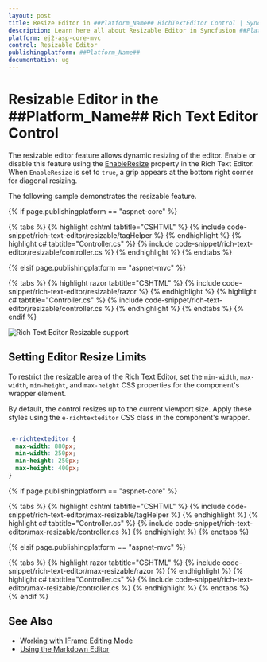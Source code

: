 ```yaml
---
layout: post
title: Resize Editor in ##Platform_Name## RichTextEditor Control | Syncfusion
description: Learn here all about Resizable Editor in Syncfusion ##Platform_Name## Rich Text Editor control of Syncfusion Essential JS 2 and more.
platform: ej2-asp-core-mvc
control: Resizable Editor
publishingplatform: ##Platform_Name##
documentation: ug
---
```


# Resizable Editor in the ##Platform_Name## Rich Text Editor Control

The resizable editor feature allows dynamic resizing of the editor. Enable or disable this feature using the [EnableResize](https://help.syncfusion.com/cr/aspnetmvc-js2/syncfusion.ej2.richtexteditor.richtexteditor.html#Syncfusion_EJ2_RichTextEditor_RichTextEditor_EnableResize) property in the Rich Text Editor. When `EnableResize` is set to `true`, a grip appears at the bottom right corner for diagonal resizing.

The following sample demonstrates the resizable feature.

{% if page.publishingplatform == "aspnet-core" %}

{% tabs %}
{% highlight cshtml tabtitle="CSHTML" %}
{% include code-snippet/rich-text-editor/resizable/tagHelper %}
{% endhighlight %}
{% highlight c# tabtitle="Controller.cs" %}
{% include code-snippet/rich-text-editor/resizable/controller.cs %}
{% endhighlight %}
{% endtabs %}

{% elsif page.publishingplatform == "aspnet-mvc" %}

{% tabs %}
{% highlight razor tabtitle="CSHTML" %}
{% include code-snippet/rich-text-editor/resizable/razor %}
{% endhighlight %}
{% highlight c# tabtitle="Controller.cs" %}
{% include code-snippet/rich-text-editor/resizable/controller.cs %}
{% endhighlight %}
{% endtabs %}
{% endif %}

![Rich Text Editor Resizable support](../images/Resizable-Editor.png)

## Setting Editor Resize Limits

To restrict the resizable area of the Rich Text Editor, set the `min-width`, `max-width`, `min-height`, and `max-height` CSS properties for the component's wrapper element. 

By default, the control resizes up to the current viewport size. Apply these styles using the `e-richtexteditor`  CSS class in the component's wrapper.

```CSS

.e-richtexteditor {
  max-width: 880px;
  min-width: 250px;
  min-height: 250px;
  max-height: 400px;
}

```

{% if page.publishingplatform == "aspnet-core" %}

{% tabs %}
{% highlight cshtml tabtitle="CSHTML" %}
{% include code-snippet/rich-text-editor/max-resizable/tagHelper %}
{% endhighlight %}
{% highlight c# tabtitle="Controller.cs" %}
{% include code-snippet/rich-text-editor/max-resizable/controller.cs %}
{% endhighlight %}
{% endtabs %}

{% elsif page.publishingplatform == "aspnet-mvc" %}

{% tabs %}
{% highlight razor tabtitle="CSHTML" %}
{% include code-snippet/rich-text-editor/max-resizable/razor %}
{% endhighlight %}
{% highlight c# tabtitle="Controller.cs" %}
{% include code-snippet/rich-text-editor/max-resizable/controller.cs %}
{% endhighlight %}
{% endtabs %}
{% endif %}

## See Also

* [Working with IFrame Editing Mode](./iframe)
* [Using the Markdown Editor](../../../markdown-editor/EJ2_ASP.MVC/getting-started)